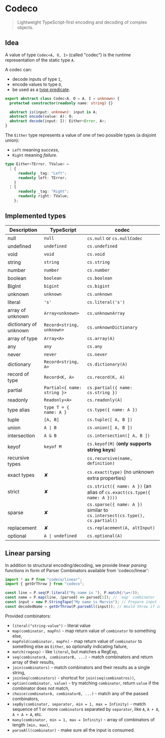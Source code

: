 # Codeco

> Lightweight TypeScript-first encoding and decoding of complex objects.

## Idea

A value of type `Codec<A, O, I>` (called "codec") is the runtime representation of the static type `A`.

A codec can:

- decode inputs of type `I`,
- encode values to type `O`,
- be used as a [type predicate](https://www.typescriptlang.org/docs/handbook/2/narrowing.html#using-type-predicates).

```typescript
export abstract class Codec<A, O = A, I = unknown> {
  protected constructor(readonly name: string) {}

  abstract is(input: unknown): input is A;
  abstract encode(value: A): O;
  abstract decode(input: I): Either<Error, A>;
}
```

The `Either` type represents a value of one of two possible types (a disjoint union):

- `Left` meaning _success_,
- `Right` meaning _failure_.

```typescript
type Either<TError, TValue> =
  | {
      readonly _tag: "Left";
      readonly left: TError;
    }
  | {
      readonly _tag: "Right";
      readonly right: TValue;
    };
```

## Implemented types

| Description           | TypeScript                  | codec                                                                      |
| --------------------- | --------------------------- | -------------------------------------------------------------------------- |
| null                  | `null`                      | `cs.null` or `cs.nullCodec`                                                |
| undefined             | `undefined`                 | `cs.undefined`                                                             |
| void                  | `void`                      | `cs.void`                                                                  |
| string                | `string`                    | `cs.string`                                                                |
| number                | `number`                    | `cs.number`                                                                |
| boolean               | `boolean`                   | `cs.boolean`                                                               |
| BigInt                | `bigint`                    | `cs.bigint`                                                                |
| unknown               | `unknown`                   | `cs.unknown`                                                               |
| literal               | `'s'`                       | `cs.literal('s')`                                                          |
| array of unknown      | `Array<unknown>`            | `cs.unknownArray`                                                          |
| dictionary of unknown | `Record<string, unknown>`   | `cs.unknownDictionary`                                                     |
| array of type         | `Array<A>`                  | `cs.array(A)`                                                              |
| any                   | `any`                       | `cs.any`                                                                   |
| never                 | `never`                     | `cs.never`                                                                 |
| dictionary            | `Record<string, A>`         | `cs.dictionary(A)`                                                         |
| record of type        | `Record<K, A>`              | `cs.record(K, A)`                                                          |
| partial               | `Partial<{ name: string }>` | `cs.partial({ name: cs.string })`                                          |
| readonly              | `Readonly<A>`               | `cs.readonly(A)`                                                           |
| type alias            | `type T = { name: A }`      | `cs.type({ name: A })`                                                     |
| tuple                 | `[A, B]`                    | `cs.tuple([ A, B ])`                                                       |
| union                 | `A \| B`                    | `cs.union([ A, B ])`                                                       |
| intersection          | `A & B`                     | `cs.intersection([ A, B ])`                                                |
| keyof                 | `keyof M`                   | `cs.keyof(M)` (**only supports string keys**)                              |
| recursive types       |                             | `cs.recursive(name, definition)`                                           |
| exact types           | ✘                           | `cs.exact(type)` (no unknown extra properties)                             |
| strict                | ✘                           | `cs.strict({ name: A })` (an alias of `cs.exact(cs.type({ name: A })))`    |
| sparse                | ✘                           | `cs.sparse({ name: A })` similar to `cs.intersect(cs.type(), cs.partial()` |
| replacement           | ✘                           | `cs.replacement(A, altInput)`                                              |
| optional              | `A \| undefined`            | `cs.optional(A)`                                                           |

## Linear parsing

In addition to structural encoding/decoding, we provide linear _parsing_ functions in form of Parser Combinators
available from 'codeco/linear':

```typescript
import * as P from "codeco/linear";
import { getOrThrow } from "codeco";

const line = P.seq(P.literal("My name is "), P.match(/\w+/));
const name = P.map(line, (parsed) => parsed[1]); // `map` combinator
const input = new P.StringTape("My name is Marvin"); // Prepare input for consumption
const decodedName = getOrThrow(P.parseAll(input)); // Would throw if input does not conform to expected format
```

Provided combinators:

- `literal("string-value")` - literal value
- `map(combinator, mapFn)` - map return value of `combinator` to something else,
- `mapFold(combinator, mapFn)` - map return value of `combinator` to something else as `Either`, so optionally indicating failure,
- `match(regexp)` - like `literal`, but matches a RegExp,
- `seq(combinatorA, combinatorB, ...)` - match combinators and return array of their results,
- `join(combinators)` - match combinators and their results as a single string,
- `joinSeq(combinators)` - shortcut for `join(seq(combinatros))`,
- `option(combinator, value)` - try matching `combinator`, return `value` if the combinator does not match,
- `choice(combinatorA, combinatorB, ...)` - match any of the passed combinators,
- `sepBy(combinator, separator, min = 1, max = Infinity)` - match sequence of 1 or more `combinator`s separated by `separator`, like `A`, `A + A`, `A + A + A`, etc.
- `many(combinator, min = 1, max = Infinity)` - array of combinators of length `[min, max)`,
- `parseAll(combinator)` - make sure all the input is consumed.
